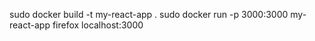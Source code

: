 
sudo docker build -t my-react-app .
sudo docker run -p 3000:3000 my-react-app
firefox localhost:3000
